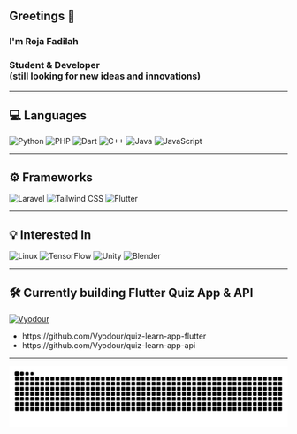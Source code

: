 <h2>Greetings 👋</h2>
<h3>I'm Roja Fadilah</h3>
<h3>Student & Developer<br>(still looking for new ideas and innovations)</h3>

---

## 💻 Languages

![Python](https://img.shields.io/badge/Python-306998?style=for-the-badge&logo=python&logoColor=white) 
![PHP](https://img.shields.io/badge/PHP-777BB3?style=for-the-badge&logo=php&logoColor=white) 
![Dart](https://img.shields.io/badge/Dart-0175C2?style=for-the-badge&logo=dart&logoColor=white) 
![C++](https://img.shields.io/badge/C++-00599C?style=for-the-badge&logo=c%2B%2B&logoColor=white) 
![Java](https://img.shields.io/badge/Java-ED8B00?style=for-the-badge&logo=openjdk&logoColor=white) 
![JavaScript](https://img.shields.io/badge/JavaScript-F0DB4F?style=for-the-badge&logo=javascript&logoColor=black) 

---

## ⚙️ Frameworks

![Laravel](https://img.shields.io/badge/Laravel-FF2D20?style=for-the-badge&logo=laravel&logoColor=white)
![Tailwind CSS](https://img.shields.io/badge/Tailwind_CSS-06B6D4?style=for-the-badge&logo=tailwindcss&logoColor=white)
![Flutter](https://img.shields.io/badge/Flutter-02569B?style=for-the-badge&logo=flutter&logoColor=white)

---

## 💡 Interested In

![Linux](https://img.shields.io/badge/Linux-FCC624?style=for-the-badge&logo=linux&logoColor=black)
![TensorFlow](https://img.shields.io/badge/TensorFlow-FF6F00?style=for-the-badge&logo=tensorflow&logoColor=white)
![Unity](https://img.shields.io/badge/Unity-202A36?style=for-the-badge&logo=unity&logoColor=white)
![Blender](https://img.shields.io/badge/Blender-E87D00?style=for-the-badge&logo=blender&logoColor=white)

---

## 🛠️ Currently building Flutter Quiz App & API

[![Vyodour](https://img.shields.io/badge/Vyodour-100000?style=for-the-badge&logo=github&logoColor=white)](https://github.com/Vyodour)

<ul>
  <li>
https://github.com/Vyodour/quiz-learn-app-flutter 
  </li>
<li>
  https://github.com/Vyodour/quiz-learn-app-api
</li>
</ul>

---

<picture>
  <source media="(prefers-color-scheme: dark)" srcset="https://raw.githubusercontent.com/Vyodour/Vyodour/output/github-contribution-grid-snake-dark.svg" />
  <source media="(prefers-color-scheme: light)" srcset="https://raw.githubusercontent.com/Vyodour/Vyodour/output/github-contribution-grid-snake.svg" />
  <img alt="github-snake" src="https://raw.githubusercontent.com/Vyodour/Vyodour/output/github-contribution-grid-snake.svg" />
</picture>
